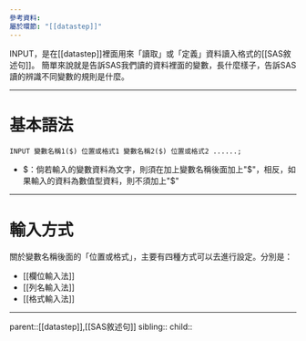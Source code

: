 ```yaml
---
參考資料: 
屬於環節: "[[datastep]]"
---
```

INPUT，是在[[datastep]]裡面用來「讀取」或「定義」資料讀入格式的[[SAS敘述句]]。
簡單來說就是告訴SAS我們讀的資料裡面的變數，長什麼樣子，告訴SAS讀的辨識不同變數的規則是什麼。
- - -
# 基本語法
```SAS
INPUT 變數名稱1($) 位置或格式1 變數名稱2($) 位置或格式2 ......;
```

- $：倘若輸入的變數資料為文字，則須在加上變數名稱後面加上"\$"，相反，如果輸入的資料為數值型資料，則不須加上"\$"
- - -
# 輸入方式
關於變數名稱後面的「位置或格式」，主要有四種方式可以去進行設定。分別是：
- [[欄位輸入法]]
- [[列名輸入法]]
- [[格式輸入法]]
- - -
parent::[[datastep]],[[SAS敘述句]]
sibling::
child::